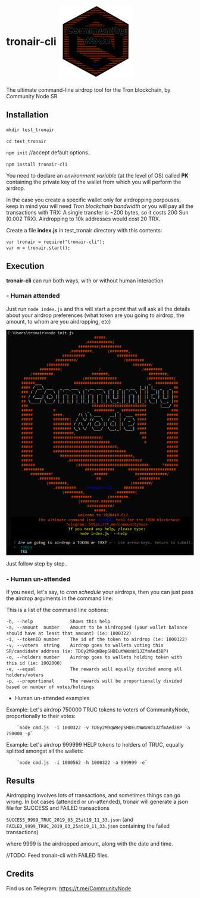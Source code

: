 # tronair-cli <img src="img/tronair-cli.png" width="200" align="center"> 
The ultimate command-line airdrop tool for the Tron blockchain, by Community Node SR

## Installation
`mkdir test_tronair`

`cd test_tronair`

`npm init`   //accept default options..

`npm install tronair-cli`

You need to declare an _environment variable_ (at the level of OS) called **PK** containing the private key of the wallet from which you will perform the airdrop.

In the case you create a specific wallet only for airdropping porpouses, keep in mind you will need _Tron blockchain bandwidth_ or you will pay all the transactions with TRX: A single transfer is ~200 bytes, so it costs 200 Sun (0.002 TRX). Airdropping to 10k addresses would cost 20 TRX.

Create a file **index.js** in test_tronair directory with this contents:
```
var tronair = require("tronair-cli");
var m = tronair.start();
```

## Execution
**tronair-cli** can run both ways, with or without human interaction 
### - Human attended
Just run 
`node index.js`
and this will start a promt that will ask all the details about your airdrop preferences (what token are you going to airdrop, the amount, to whom are you airdropping, etc)
<p align="center">
<img src="img/human.png" align="center">
</p>
Just follow step by step..

### - Human un-attended
If you need, let's say, to _cron schedule_ your airdrops, then you can just pass the airdrop arguments in the command line:

This is a list of the command line options:
```
-h, --help              Shows this help
-a, --amount  number    Amount to be airdropped (your wallet balance should have at least that amount) (ie: 1000322)
-i, --tokenID number    The id of the token to airdrop (ie: 1000322)
-v, --voters  string    Airdrop goes to wallets voting this SR/candidate address (ie: TDGy2M9qWBepSHDEutWWxWd1JZfmAed3BP)
-o, --holders number    Airdrop goes to wallets holding token with this id (ie: 1002000)
-e, --equal             The rewards will equally divided among all holders/voters
-p, --proportional      The rewards will be proportionally divided based on number of votes/holdings
```
+ Human un-attended examples

Example: Let's airdrop 750000 TRUC tokens to voters of CommunityNode, proportionally to their votes:

        `node cmd.js  -i 1000322 -v TDGy2M9qWBepSHDEutWWxWd1JZfmAed3BP -a 750000 -p`

Example: Let's airdrop 999999 HELP tokens to holders of TRUC, equally splitted amongst all the wallets:

        `node cmd.js  -i 1000562 -h 1000322 -a 999999 -e`

## Results
Airdropping involves lots of transactions, and sometimes things can go wrong.
In bot cases (attended or un-attended), tronair will generate a json file for SUCCESS and FAILED transactions

`SUCCESS_9999_TRUC_2019_03_25at19_11_33.json` (and `FAILED_9999_TRUC_2019_03_25at19_11_33.json`
 containing the failed transactions)

where 9999 is the airdropped amount, along with the date and time.

//TODO: Feed tronair-cli with FAILED files. 

## Credits
Find us on Telegram:
https://t.me/CommunityNode
